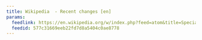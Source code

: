 ```yaml
---
title: Wikipedia  - Recent changes [en]
params:
  feedlink: https://en.wikipedia.org/w/index.php?feed=atom&title=Special%3ARecentChanges
  feedid: 577c31669eeb22fd7d8a5404c0ae8778
---
```


